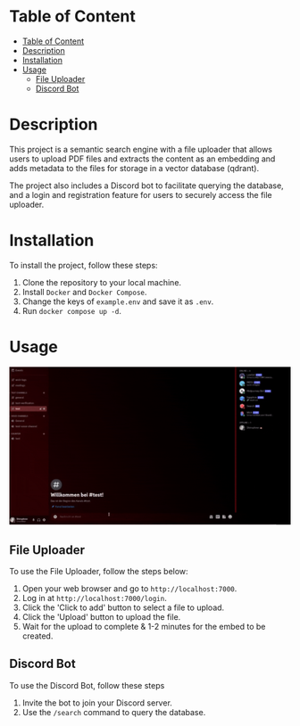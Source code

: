 # Table of Content
- [Table of Content](#table-of-content)
- [Description](#description)
- [Installation](#installation)
- [Usage](#usage)
  - [File Uploader](#file-uploader)
  - [Discord Bot](#discord-bot)


# Description

This project is a semantic search engine with a file uploader that allows users to upload PDF files and extracts the content as an embedding and adds metadata to the files for storage in a vector database (qdrant).

The project also includes a Discord bot to facilitate querying the database, and a login and registration feature for users to securely access the file uploader.

# Installation

To install the project, follow these steps:

1. Clone the repository to your local machine.
2. Install `Docker` and `Docker Compose`.
3. Change the keys of `example.env` and save it as `.env`.
4. Run `docker compose up -d`.

# Usage

![Project GIF](ilias.gif)

## File Uploader

To use the File Uploader, follow the steps below:

1. Open your web browser and go to `http://localhost:7000`.
2. Log in at `http://localhost:7000/login`.
3. Click the 'Click to add' button to select a file to upload.
4. Click the 'Upload' button to upload the file.
5. Wait for the upload to complete & 1-2 minutes for the embed to be created.

## Discord Bot

To use the Discord Bot, follow these steps

1. Invite the bot to join your Discord server.
2. Use the `/search` command to query the database.
